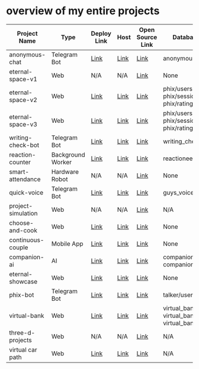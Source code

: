 # overview of my entire projects

| **Project Name**    | **Type**          | **Deploy Link**                                          | **Host**                                                    | **Open Source Link**                                     | **Database Used**                                             | **Versions** | **State** |
| ------------------- | ----------------- | -------------------------------------------------------- | ----------------------------------------------------------- | -------------------------------------------------------- | ------------------------------------------------------------ | ------------ | --------- |
| anonymous-chat      | Telegram Bot      | [Link](https://eternal-anonymous-bot.onrender.com)       | [Link](https://github.com/eternal-anonymous-bot/main)       | [Link](https://github.com/Komil-jon/anonymous-chat)      | anonymous/users                                               | v1.0         | Active    |
| eternal-space-v1    | Web               | N/A                                                      | N/A                                                         | [Link](https://github.com/Komil-jon/eternal-space-v1)    | None                                                         | v1.0         | Paused    |
| eternal-space-v2    | Web               | [Link](https://eternal-space-web.onrender.com)           | [Link](https://github.com/eternal-space-web/old)            | [Link](https://github.com/Komil-jon/eternal-space-v2)    | phix/users, phix/sessions, phix/rating                        | v2.0         | Active    |
| eternal-space-v3    | Web               | [Link](https://eternal-space.onrender.com)               | [Link](https://github.com/Komil-jon/eternal-space-v3)       | [Link](https://github.com/Komil-jon/eternal-space-v3)    | phix/users, phix/sessions, phix/rating                        | v3.0         | Active    |
| writing-check-bot   | Telegram Bot      | [Link](https://eternal-writing-check-bot.onrender.com)   | [Link](https://github.com/eternal-writing-check-bot/main)   | [Link](https://github.com/Komil-jon/ielts-writing-tutor) | writing_check/users                                            | v1.0         | Active    |
| reaction-counter    | Background Worker | [Link](https://eternal-reactioneer-bot.onrender.com)     | [Link](https://github.com/eternal-reactioneer-bot/main)     | [Link](https://github.com/Komil-jon/reaction-counter)    | reactioneer/users                                             | v1.0         | Active    |
| smart-attendance    | Hardware Robot    | N/A                                                      | N/A                                                         | [Link](https://github.com/Komil-jon/smart-attendance)    | None                                                         | v1.0         | Active    |
| quick-voice         | Telegram Bot      | [Link](https://eternal-guys-voice-bot.onrender.com)      | [Link](https://github.com/eternal-guys-voice-bot/main)      | [Link](https://github.com/Komil-jon/quick-voice)         | guys_voice/voices                                             | v1.0         | Active    |
| project-simulation  | Web               | N/A                                                      | N/A                                                         | [Link](https://github.com/Komil-jon/project-simulation)  | N/A                                                         | v1.0         | Continuous |
| choose-and-cook     | Web               | [Link](https://eternal-choose-and-cook.onrender.com)     | [Link](https://github.com/eternal-choose-and-cook/main)     | [Link](https://github.com/Komil-jon/choose-and-cook)     | None                                                         | v1.0         | Active    |
| continuous-couple   | Mobile App        | [Link](https://eternal-continuous-couple-bot.onrender.com) | [Link](https://github.com/eternal-continuous-couple-bot/main) | [Link](https://github.com/Komil-jon/continuous-couple)   | None                                                         | v1.0         | Active    |
| companion-ai        | AI                | [Link](https://eternal-companion-bot.onrender.com)       | [Link](https://github.com/eternal-companion-bot/main)       | [Link](https://github.com/Komil-jon/companion-ai)        | companion/history, companion/users                             | v1.0         | Active    |
| eternal-showcase    | Web               | [Link](https://eternal-test.onrender.com)                | [Link](https://github.com/test-random/eternal-showcase)     | [Link](https://github.com/Komil-jon/eternal-showcase)    | None                                                         | v1.0         | Continuous |
| phix-bot            | Telegram Bot      | [Link](https://eternal-phix-bot.onrender.com)            | [Link](https://github.com/eternal-phix-bot/main)            | [Link](https://github.com/Komil-jon/phix-bot)            | talker/users                                                 | v1.0         | In Progress |
| virtual-bank        | Web               | [Link](https://virtual-bank-nc87.onrender.com)           | [Link](https://github.com/eternal-virtual-bank/main)       | [Link](https://github.com/Komil-jon/virtual-bank)        | virtual_bank/users, virtual_bank/schedule, virtual_bank/workers | v1.0         | Active    |
| three-d-projects    | Web               | N/A                                                      | N/A                                                         | [Link](https://github.com/Komil-jon/three-d-projects)    | N/A                                                         | v1.0         | Continuous |
| virtual car path    | Web               | [Link](https://github.com/eternal-virtual-car-path/main)     | [Link](https://github.com/eternal-virtual-car-path/main)        | [Link](https://github.com/Komil-jon/virtual-car-path)    | N/A                                                         | v1.0         | Continuous |
